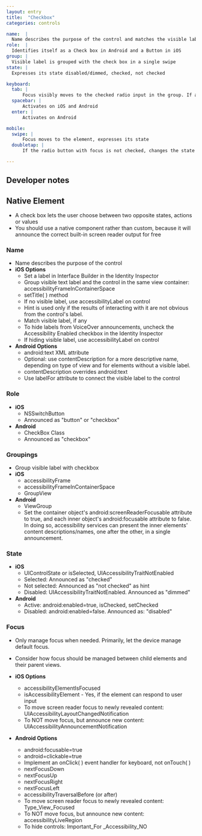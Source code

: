 ```yaml
---
layout: entry
title:  "Checkbox"
categories: controls

name:  |
  Name describes the purpose of the control and matches the visible label
role:  |
  Identifies itself as a Check box in Android and a Button in iOS
group: |
  Visible label is grouped with the check box in a single swipe
state: |
  Expresses its state disabled/dimmed, checked, not checked

keyboard:
  tab: |
      Focus visibly moves to the checked radio input in the group. If a radio button is not checked, focus moves to the first radio button in the group.
  spacebar: |
      Activates on iOS and Android
  enter: |
      Activates on Android

mobile:
  swipe: |
      Focus moves to the element, expresses its state
  doubletap: |
      If the radio button with focus is not checked, changes the state to checked. Otherwise, does nothing.

---
```



## Developer notes
## Native Element

-   A check box lets the user choose between two opposite states, actions or values 
-   You should use a native component rather than custom, because it will announce the correct built-in screen reader output for free

### Name

-   Name describes the purpose of the control
-   **iOS Options**
    -   Set a label in Interface Builder in the Identity Inspector
    -   Group visible text label and the control in the same view container: accessibilityFrameInContainerSpace
    -   setTitle( ) method
    -   If no visible label, use accessibilityLabel on control
    -   Hint is used only if the results of interacting with it are not obvious from the control's label.
    -   Match visible label, if any
    -   To hide labels from VoiceOver announcements, uncheck the Accessibility Enabled checkbox in the Identity Inspector
    -   If hiding visible label, use accessibilityLabel on control
-   **Android Options**  
    -   android:text XML attribute
    -   Optional: use contentDescription for a more descriptive name, depending on type of view and for elements without a visible label.
    -   contentDescription overrides android:text  
    -   Use labelFor attribute to connect the visible label to the control

### Role

-   **iOS**
    -   NSSwitchButton
    -   Announced as "button" or "checkbox"
-   **Android**
    -   CheckBox Class
    -   Announced as "checkbox"

### Groupings

-   Group visible label with checkbox
-   **iOS**
    -   accessibilityFrame
    -   accessibilityFrameInContainerSpace
    -   GroupView
-   **Android**
    -   ViewGroup
    -   Set the container object's android:screenReaderFocusable attribute to true, and each inner object's android:focusable attribute to false. In doing so, accessibility services can present the inner elements' content descriptions/names, one after the other, in a single announcement.

### State

-   **iOS**
    -   UIControlState or isSelected, UIAccessibilityTraitNotEnabled
    -   Selected: Announced as "checked"
    -   Not selected: Announced as "not checked" as hint
    -   Disabled: UIAccessibilityTraitNotEnabled. Announced as "dimmed"
-   **Android**
    -   Active: android:enabled=true, isChecked, setChecked
    -   Disabled: android:enabled=false. Announced as: "disabled"

### Focus

- Only manage focus when needed. Primarily, let the device manage default focus.  
- Consider how focus should be managed between child elements and their parent views.

-   **iOS Options**
    -   accessibilityElementIsFocused  
    -   isAccessibilityElement - Yes, if the element can respond to user input
    -   To move screen reader focus to newly revealed content: UIAccessibilityLayoutChangedNotification
    -   To NOT move focus, but announce new content: UIAccessibilityAnnouncementNotification
-   **Android Options**
    -   android:focusable=true
    -   android=clickable=true
    -   Implement an onClick( ) event handler for keyboard, not onTouch( )
    -   nextFocusDown
    -   nextFocusUp
    -   nextFocusRight
    -   nextFocusLeft
    -   accessibilityTraversalBefore (or after)
    -   To move screen reader focus to newly revealed content: Type_View_Focused
    -   To NOT move focus, but announce new content: accessibilityLiveRegion
    -   To hide controls: Important_For _Accessibility_NO
